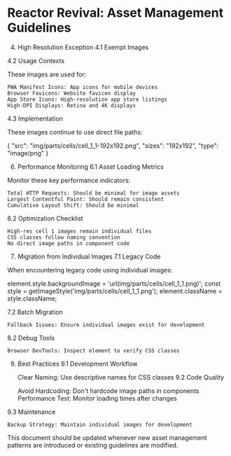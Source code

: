 # Reactor Revival: Asset Management Guidelines


4. High Resolution Exception
4.1 Exempt Images


4.2 Usage Contexts

These images are used for:

    PWA Manifest Icons: App icons for mobile devices
    Browser Favicons: Website favicon display
    App Store Icons: High-resolution app store listings
    High-DPI Displays: Retina and 4K displays

4.3 Implementation

These images continue to use direct file paths:

{
"src": "img/parts/cells/cell_1_1-192x192.png",
"sizes": "192x192",
"type": "image/png"
}



6. Performance Monitoring
6.1 Asset Loading Metrics

Monitor these key performance indicators:

    Total HTTP Requests: Should be minimal for image assets
    Largest Contentful Paint: Should remain consistent
    Cumulative Layout Shift: Should be minimal

6.2 Optimization Checklist


    High-res cell 1 images remain individual files
    CSS classes follow naming convention
    No direct image paths in component code

7. Migration from Individual Images
7.1 Legacy Code

When encountering legacy code using individual images:

element.style.backgroundImage = 'url(img/parts/cells/cell_1_1.png)';
const style = getImageStyle('img/parts/cells/cell_1_1.png');
element.className = style.className;

7.2 Batch Migration



    Fallback Issues: Ensure individual images exist for development

8.2 Debug Tools

    Browser DevTools: Inspect element to verify CSS classes

9. Best Practices
9.1 Development Workflow


    Clear Naming: Use descriptive names for CSS classes
9.2 Code Quality


    Avoid Hardcoding: Don't hardcode image paths in components
    Performance Test: Monitor loading times after changes

9.3 Maintenance

    Backup Strategy: Maintain individual images for development

This document should be updated whenever new asset management patterns are introduced or existing guidelines are modified.
